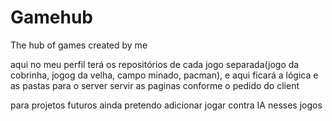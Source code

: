 # Gamehub

The hub of games created by me

aqui no meu perfil terá os repositórios de cada jogo separada(jogo da cobrinha, jogog da velha, campo minado, pacman), e aqui ficará a lógica e as pastas para o server servir as paginas conforme o pedido do client

para projetos futuros ainda pretendo adicionar jogar contra IA nesses jogos
